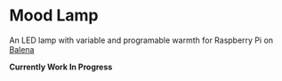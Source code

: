 # Mood Lamp

An LED lamp with variable and programable warmth for Raspberry Pi on [Balena](https://www.balena.io)

**Currently Work In Progress**
